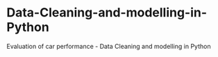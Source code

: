 # Data-Cleaning-and-modelling-in-Python
Evaluation of car performance - Data Cleaning and modelling in Python
